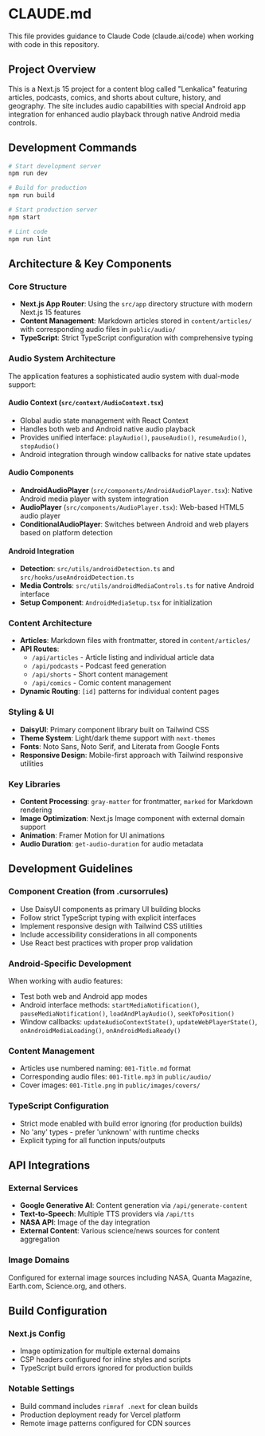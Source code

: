 # CLAUDE.md

This file provides guidance to Claude Code (claude.ai/code) when working with code in this repository.

## Project Overview

This is a Next.js 15 project for a content blog called "Lenkalica" featuring articles, podcasts, comics, and shorts about culture, history, and geography. The site includes audio capabilities with special Android app integration for enhanced audio playback through native Android media controls.

## Development Commands

```bash
# Start development server
npm run dev

# Build for production
npm run build

# Start production server
npm start

# Lint code
npm run lint
```

## Architecture & Key Components

### Core Structure
- **Next.js App Router**: Using the `src/app` directory structure with modern Next.js 15 features
- **Content Management**: Markdown articles stored in `content/articles/` with corresponding audio files in `public/audio/`
- **TypeScript**: Strict TypeScript configuration with comprehensive typing

### Audio System Architecture
The application features a sophisticated audio system with dual-mode support:

#### Audio Context (`src/context/AudioContext.tsx`)
- Global audio state management with React Context
- Handles both web and Android native audio playback
- Provides unified interface: `playAudio()`, `pauseAudio()`, `resumeAudio()`, `stopAudio()`
- Android integration through window callbacks for native state updates

#### Audio Components
- **AndroidAudioPlayer** (`src/components/AndroidAudioPlayer.tsx`): Native Android media player with system integration
- **AudioPlayer** (`src/components/AudioPlayer.tsx`): Web-based HTML5 audio player
- **ConditionalAudioPlayer**: Switches between Android and web players based on platform detection

#### Android Integration
- **Detection**: `src/utils/androidDetection.ts` and `src/hooks/useAndroidDetection.ts`
- **Media Controls**: `src/utils/androidMediaControls.ts` for native Android interface
- **Setup Component**: `AndroidMediaSetup.tsx` for initialization

### Content Architecture
- **Articles**: Markdown files with frontmatter, stored in `content/articles/`
- **API Routes**: 
  - `/api/articles` - Article listing and individual article data
  - `/api/podcasts` - Podcast feed generation
  - `/api/shorts` - Short content management
  - `/api/comics` - Comic content management
- **Dynamic Routing**: `[id]` patterns for individual content pages

### Styling & UI
- **DaisyUI**: Primary component library built on Tailwind CSS
- **Theme System**: Light/dark theme support with `next-themes`
- **Fonts**: Noto Sans, Noto Serif, and Literata from Google Fonts
- **Responsive Design**: Mobile-first approach with Tailwind responsive utilities

### Key Libraries
- **Content Processing**: `gray-matter` for frontmatter, `marked` for Markdown rendering
- **Image Optimization**: Next.js Image component with external domain support
- **Animation**: Framer Motion for UI animations
- **Audio Duration**: `get-audio-duration` for audio metadata

## Development Guidelines

### Component Creation (from .cursorrules)
- Use DaisyUI components as primary UI building blocks
- Follow strict TypeScript typing with explicit interfaces
- Implement responsive design with Tailwind CSS utilities
- Include accessibility considerations in all components
- Use React best practices with proper prop validation

### Android-Specific Development
When working with audio features:
- Test both web and Android app modes
- Android interface methods: `startMediaNotification()`, `pauseMediaNotification()`, `loadAndPlayAudio()`, `seekToPosition()`
- Window callbacks: `updateAudioContextState()`, `updateWebPlayerState()`, `onAndroidMediaLoading()`, `onAndroidMediaReady()`

### Content Management
- Articles use numbered naming: `001-Title.md` format
- Corresponding audio files: `001-Title.mp3` in `public/audio/`
- Cover images: `001-Title.png` in `public/images/covers/`

### TypeScript Configuration
- Strict mode enabled with build error ignoring (for production builds)
- No 'any' types - prefer 'unknown' with runtime checks
- Explicit typing for all function inputs/outputs

## API Integrations

### External Services
- **Google Generative AI**: Content generation via `/api/generate-content`
- **Text-to-Speech**: Multiple TTS providers via `/api/tts`
- **NASA API**: Image of the day integration
- **External Content**: Various science/news sources for content aggregation

### Image Domains
Configured for external image sources including NASA, Quanta Magazine, Earth.com, Science.org, and others.

## Build Configuration

### Next.js Config
- Image optimization for multiple external domains
- CSP headers configured for inline styles and scripts
- TypeScript build errors ignored for production builds

### Notable Settings
- Build command includes `rimraf .next` for clean builds
- Production deployment ready for Vercel platform
- Remote image patterns configured for CDN sources